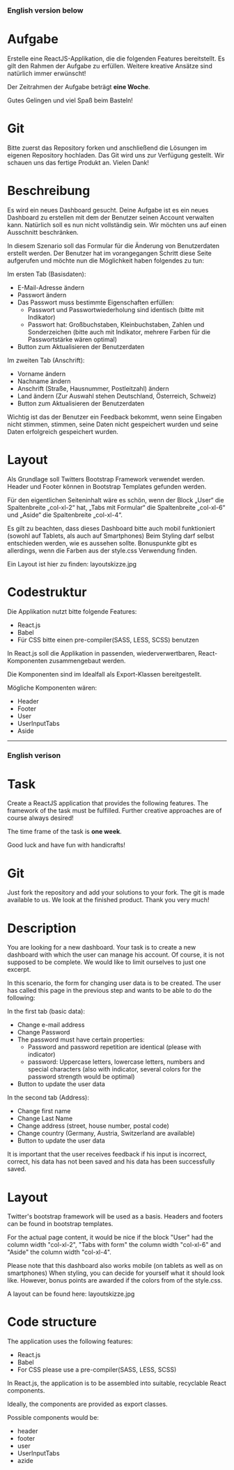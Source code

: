 ### English version below

# Aufgabe

Erstelle eine ReactJS-Applikation, die die folgenden Features bereitstellt.
Es gilt den Rahmen der Aufgabe zu erfüllen. Weitere kreative Ansätze sind natürlich immer erwünscht! 

Der Zeitrahmen der Aufgabe beträgt **eine Woche**.

Gutes Gelingen und viel Spaß beim Basteln!


# Git

Bitte zuerst das Repository forken und anschließend die Lösungen im eigenen Repository hochladen. Das Git wird uns zur Verfügung gestellt. Wir schauen uns das fertige Produkt an. Vielen Dank!


# Beschreibung

Es wird ein neues Dashboard gesucht. Deine Aufgabe ist es ein neues Dashboard zu erstellen mit dem der Benutzer seinen Account verwalten kann. Natürlich soll es nun nicht vollständig sein. Wir möchten uns auf einen Ausschnitt beschränken. 

In diesem Szenario soll das Formular für die Änderung von Benutzerdaten erstellt werden. Der Benutzer hat im vorangegangen Schritt diese Seite aufgerufen und möchte nun die Möglichkeit haben folgendes zu tun:

Im ersten Tab (Basisdaten):
- E-Mail-Adresse ändern
- Passwort ändern
- Das Passwort muss bestimmte Eigenschaften erfüllen:
  - Passwort und Passwortwiederholung sind identisch (bitte mit Indikator)
  - Passwort hat: Großbuchstaben, Kleinbuchstaben, Zahlen und Sonderzeichen (bitte auch mit Indikator, mehrere Farben für die Passwortstärke wären optimal)
- Button zum Aktualisieren der Benutzerdaten

Im zweiten Tab (Anschrift):
- Vorname ändern
- Nachname ändern
- Anschrift (Straße, Hausnummer, Postleitzahl) ändern
- Land ändern (Zur Auswahl stehen Deutschland, Österreich, Schweiz)
- Button zum Aktualisieren der Benutzerdaten

Wichtig ist das der Benutzer ein Feedback bekommt, wenn seine Eingaben nicht stimmen, stimmen, seine Daten nicht gespeichert wurden und seine Daten erfolgreich gespeichert wurden.


# Layout

Als Grundlage soll Twitters Bootstrap Framework verwendet werden. Header und Footer können in Bootstrap Templates gefunden werden.

Für den eigentlichen Seiteninhalt wäre es schön, wenn der Block „User“ die Spaltenbreite „col-xl-2“ hat, „Tabs mit Formular“ die Spaltenbreite „col-xl-6“ und „Aside“ die Spaltenbreite „col-xl-4“.

Es gilt zu beachten, dass dieses Dashboard bitte auch mobil funktioniert (sowohl auf Tablets, als auch auf Smartphones)
Beim Styling darf selbst entschieden werden, wie es aussehen sollte. Bonuspunkte gibt es allerdings, wenn die Farben aus
der style.css Verwendung finden. 
 
Ein Layout ist hier zu finden: layoutskizze.jpg


# Codestruktur

Die Applikation nutzt bitte folgende Features:

- React.js
- Babel
- Für CSS bitte einen pre-compiler(SASS, LESS, SCSS) benutzen

In React.js soll die Applikation in passenden, wiederverwertbaren, React-Komponenten zusammengebaut werden.

Die Komponenten sind im Idealfall als Export-Klassen bereitgestellt.

Mögliche Komponenten wären:
- Header
- Footer
- User
- UserInputTabs
- Aside

-----------------------------------------------------------------
### English verison

# Task

Create a ReactJS application that provides the following features.
The framework of the task must be fulfilled. Further creative approaches are of course always desired! 

The time frame of the task is **one week**.

Good luck and have fun with handicrafts!


# Git

Just fork the repository and add your solutions to your fork. The git is made available to us. We look at the finished product. Thank you very much!


# Description

You are looking for a new dashboard. Your task is to create a new dashboard with which the user can manage his account. Of course, it is not supposed to be complete. We would like to limit ourselves to just one excerpt. 

In this scenario, the form for changing user data is to be created. The user has called this page in the previous step and wants to be able to do the following:

In the first tab (basic data):
- Change e-mail address
- Change Password
- The password must have certain properties:
  - Password and password repetition are identical (please with indicator)
  - password: Uppercase letters, lowercase letters, numbers and special characters (also with indicator, several colors for the password strength would be optimal)
- Button to update the user data

In the second tab (Address):
- Change first name
- Change Last Name
- Change address (street, house number, postal code)
- Change country (Germany, Austria, Switzerland are available)
- Button to update the user data

It is important that the user receives feedback if his input is incorrect, correct, his data has not been saved and his data has been successfully saved.


# Layout

Twitter's bootstrap framework will be used as a basis. Headers and footers can be found in bootstrap templates.

For the actual page content, it would be nice if the block "User" had the column width "col-xl-2", "Tabs with form" the column width "col-xl-6" and "Aside" the column width "col-xl-4".

Please note that this dashboard also works mobile (on tablets as well as on smartphones)
When styling, you can decide for yourself what it should look like. However, bonus points are awarded if the colors from
of the style.css. 
 
A layout can be found here: layoutskizze.jpg


# Code structure

The application uses the following features:

- React.js
- Babel
- For CSS please use a pre-compiler(SASS, LESS, SCSS)

In React.js, the application is to be assembled into suitable, recyclable React components.

Ideally, the components are provided as export classes.

Possible components would be:
- header
- footer
- user
- UserInputTabs
- azide
